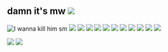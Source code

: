 ## damn it's mw ![](https://i.imgur.com/vK9P7CM.gif)
![I wanna kill him sm](https://github.com/wolfiefhhabw/wolfiefhhabw/blob/main/wolfganggagagabgc2.png)
![](https://i.imgur.com/vqU6SYQ.png) ![](https://i.imgur.com/cs67Stx.png) ![](https://i.imgur.com/hzlAtoI.gif) ![](https://i.imgur.com/u8rShXj.png) ![](https://i.imgur.com/GNU91m5.gif) ![](https://i.imgur.com/zFcNCOo.png) ![](https://i.imgur.com/dynJGoe.gif) ![](https://i.imgur.com/oQfvI6h.gif)
![](https://64.media.tumblr.com/81a038d79f99274e8fb8a3d1f0fba254/3f296412ecba71db-c6/s640x960/4fbaf0bde2f91672318619fe314748b40c92beb0.gifv) ![](https://i.imgur.com/VbONqYP.gif) 
![](https://64.media.tumblr.com/5659e64a4da951f284c972b0847b703c/c8f93d60cbf5d3c8-92/s540x810/dc42acbf72284addceed6351d778c23e267d5b28.gifv)

![](https://64.media.tumblr.com/2a338763c97a524142ff0684219eed3c/95063515d8d76adc-75/s400x600/f4aafc3908026ddf6e1efa5067b8c6e57c0156f8.gifv) ![](https://64.media.tumblr.com/01b4e237d7d07446f89b18ed2bae2ec5/096346b03d898b23-07/s500x750/a60f6bcddb039abd5eb2aead5df5711660a485b5.gifv)
